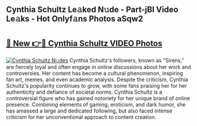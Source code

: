 ## Cynthia Schultz Le𝚊ked N𝚞de - Part-jBI Video Le𝚊ks - Hot Onlyf𝚊ns Photos aSqw2

# <h2><a href="http://ac51877.deff.icu/?id=Cynthia+Schultz">🔗 New 👉🔴 Cynthia Schultz VIDEO Photos</a></h2>

[![Cynthia Schultz N𝚞des](https://i.imgur.com/rIISA9y.gif)](http://ac51877.deff.icu/?id=Cynthia+Schultz)
Cynthia Schultz's followers, known as "Sirens," are fiercely loyal and often engage in online discussions about her work and controversies. Her content has become a cultural phenomenon, inspiring fan art, memes, and even academic analysis. Despite the criticism, Cynthia Schultz's popularity continues to grow, with some fans praising her for her authenticity and defiance of societal norms. Cynthia Schultz is a controversial figure who has gained notoriety for her unique brand of online presence. Combining elements of gaming, eroticism, and dark humor, she has amassed a large and dedicated following, but also faced intense criticism for her unconventional approach to content creation.
